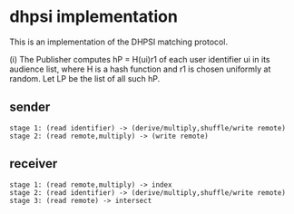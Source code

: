 # dhpsi implementation

This is an implementation of the DHPSI matching protocol.

(i) The Publisher computes hP = H(ui)r1 of each user identifier ui in its audience list, where H is a hash function and r1 is chosen uniformly at random. Let LP be the list of all such hP.


## sender
    stage 1: (read identifier) -> (derive/multiply,shuffle/write remote)
    stage 2: (read remote,multiply) -> (write remote)
## receiver
    stage 1: (read remote,multiply) -> index
    stage 2: (read identifier) -> (derive/multiply,shuffle/write remote)
    stage 3: (read remote) -> intersect
